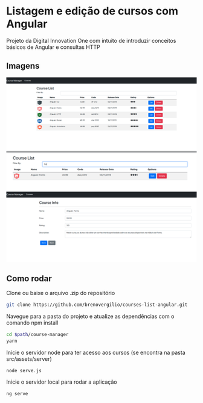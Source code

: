 # Listagem e edição de cursos com Angular

Projeto da Digital Innovation One com intuito de introduzir conceitos básicos de Angular e consultas HTTP

## Imagens

![main](./screenshots/main.png)
![search](./screenshots/search.png)
![edit](./screenshots/edit.png)

## Como rodar

Clone ou baixe o arquivo .zip do repositório

```sh
git clone https://github.com/brenovergilio/courses-list-angular.git
```
Navegue para a pasta do projeto e atualize as dependências com o comando npm install

```sh
cd $path/course-manager
yarn
```

Inicie o servidor node para ter acesso aos cursos (se encontra na pasta src/assets/server)

```
node serve.js
```

Inicie o servidor local para rodar a aplicação

```
ng serve
```
